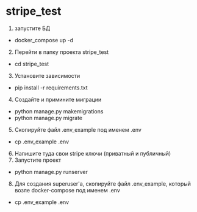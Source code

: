 # stripe_test
1. запустите БД 
- docker_compose up -d
2. Перейти в папку проекта stripe_test
- cd stripe_test
3. Установите зависимости
- pip install -r requirements.txt
4. Создайте и примините миграции
- python manage.py makemigrations
- python manage.py migrate
5. Скопируйте файл .env_example под именем .env
- cp .env_example .env
6. Напишите туда свои stripe ключи (приватный и публичный)
7. Запустите проект
- python manage.py runserver 
8. Для создания superuser'a, скопируйте файл .env_example, который возле docker-compose под именем .env
- cp .env_example .env